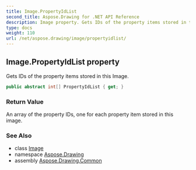 ```yaml
---
title: Image.PropertyIdList
second_title: Aspose.Drawing for .NET API Reference
description: Image property. Gets IDs of the property items stored in this Image
type: docs
weight: 110
url: /net/aspose.drawing/image/propertyidlist/
---
```

## Image.PropertyIdList property

Gets IDs of the property items stored in this Image.

```csharp
public abstract int[] PropertyIdList { get; }
```

### Return Value

An array of the property IDs, one for each property item stored in this image.

### See Also

* class [Image](../)
* namespace [Aspose.Drawing](../../image/)
* assembly [Aspose.Drawing.Common](../../../)


